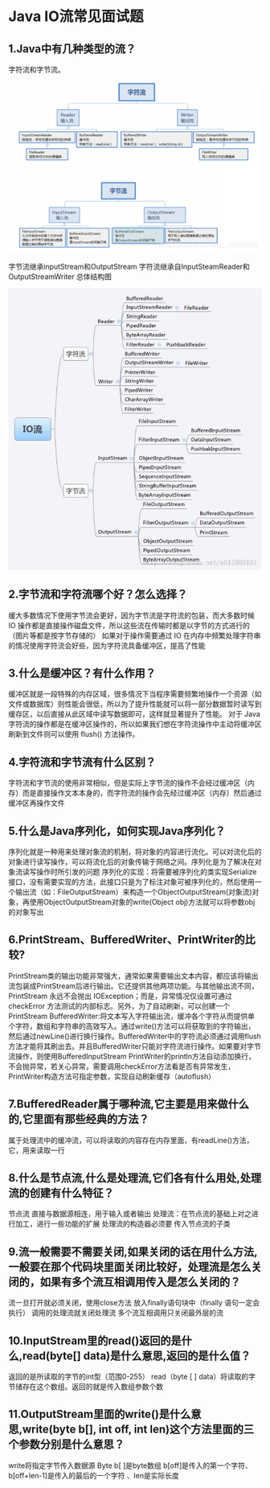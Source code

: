 # Java IO流常见面试题

## 1.Java中有几种类型的流？

字符流和字节流。

<img src=".\resource\IO流-1.png" alt="./" style="zoom:150%;" />

字节流继承inputStream和OutputStream
字符流继承自InputSteamReader和OutputStreamWriter
总体结构图

<img src=".\resource\IO流-2.png" style="zoom:150%;" />

## 2.字节流和字符流哪个好？怎么选择？

缓大多数情况下使用字节流会更好，因为字节流是字符流的包装，而大多数时候 IO 操作都是直接操作磁盘文件，所以这些流在传输时都是以字节的方式进行的（图片等都是按字节存储的）
如果对于操作需要通过 IO 在内存中频繁处理字符串的情况使用字符流会好些，因为字符流具备缓冲区，提高了性能

## 3.什么是缓冲区？有什么作用？

缓冲区就是一段特殊的内存区域，很多情况下当程序需要频繁地操作一个资源（如文件或数据库）则性能会很低，所以为了提升性能就可以将一部分数据暂时读写到缓存区，以后直接从此区域中读写数据即可，这样就显著提升了性能。
对于 Java 字符流的操作都是在缓冲区操作的，所以如果我们想在字符流操作中主动将缓冲区刷新到文件则可以使用 flush() 方法操作。

## 4.字符流和字节流有什么区别？

字符流和字节流的使用非常相似，但是实际上字节流的操作不会经过缓冲区（内存）而是直接操作文本本身的，而字符流的操作会先经过缓冲区（内存）然后通过缓冲区再操作文件

## 5.什么是Java序列化，如何实现Java序列化？

序列化就是一种用来处理对象流的机制，将对象的内容进行流化。可以对流化后的对象进行读写操作，可以将流化后的对象传输于网络之间。序列化是为了解决在对象流读写操作时所引发的问题
序列化的实现：将需要被序列化的类实现Serialize接口，没有需要实现的方法，此接口只是为了标注对象可被序列化的，然后使用一个输出流（如：FileOutputStream）来构造一个ObjectOutputStream(对象流)对象，再使用ObjectOutputStream对象的write(Object obj)方法就可以将参数obj的对象写出

## 6.PrintStream、BufferedWriter、PrintWriter的比较?

PrintStream类的输出功能非常强大，通常如果需要输出文本内容，都应该将输出流包装成PrintStream后进行输出。它还提供其他两项功能。与其他输出流不同，PrintStream 永远不会抛出 IOException；而是，异常情况仅设置可通过 checkError 方法测试的内部标志。另外，为了自动刷新，可以创建一个 PrintStream
BufferedWriter:将文本写入字符输出流，缓冲各个字符从而提供单个字符，数组和字符串的高效写入。通过write()方法可以将获取到的字符输出，然后通过newLine()进行换行操作。BufferedWriter中的字符流必须通过调用flush方法才能将其刷出去。并且BufferedWriter只能对字符流进行操作。如果要对字节流操作，则使用BufferedInputStream
PrintWriter的println方法自动添加换行，不会抛异常，若关心异常，需要调用checkError方法看是否有异常发生，PrintWriter构造方法可指定参数，实现自动刷新缓存（autoflush）

## 7.BufferedReader属于哪种流,它主要是用来做什么的,它里面有那些经典的方法？

属于处理流中的缓冲流，可以将读取的内容存在内存里面，有readLine()方法，它，用来读取一行

## 8.什么是节点流,什么是处理流,它们各有什么用处,处理流的创建有什么特征？

节点流 直接与数据源相连，用于输入或者输出
处理流：在节点流的基础上对之进行加工，进行一些功能的扩展
处理流的构造器必须要 传入节点流的子类

## 9.流一般需要不需要关闭,如果关闭的话在用什么方法,一般要在那个代码块里面关闭比较好，处理流是怎么关闭的，如果有多个流互相调用传入是怎么关闭的？

流一旦打开就必须关闭，使用close方法
放入finally语句块中（finally 语句一定会执行）
调用的处理流就关闭处理流
多个流互相调用只关闭最外层的流

## 10.InputStream里的read()返回的是什么,read(byte[] data)是什么意思,返回的是什么值？

返回的是所读取的字节的int型（范围0-255）
read（byte [ ] data）将读取的字节储存在这个数组。返回的就是传入数组参数个数

## 11.OutputStream里面的write()是什么意思,write(byte b[], int off, int len)这个方法里面的三个参数分别是什么意思？

write将指定字节传入数据源
Byte b[ ]是byte数组
b[off]是传入的第一个字符、b[off+len-1]是传入的最后的一个字符 、len是实际长度